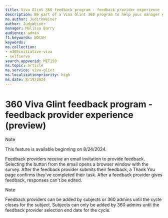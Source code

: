 ```yaml
---
title: Viva Glint 360 feedback program - feedback provider experience (preview)
description: Be part of a Viva Glint 360 program to help your manager grow professionally by providing feedback about how they work. 
ms.author: JudithWeiner
author: JudyWeiner
manager: Melissa Barry
audience: admin
f1.keywords: NOCSH
keywords: 
ms.collection:  
- m365initiative-viva
- selfserve 
search.appverid: MET150 
ms.topic: article
ms.service: viva-glint
ms.localizationpriority: high
ms.date: 8/19/2024
---
```


# 360 Viva Glint feedback program - feedback provider experience (preview)

> [!NOTE]
> This feature is available beginning on 8/24/2024.

Feedback providers receive an email invitation to provide feedback. Selecting the button from the email opens a browser window with the survey. After the feedback provider submits their feedback, a Thank You page confirms they’ve completed their task.
After a feedback provider gives feedback, responses can't be edited.

>[!Note]
> Feedback providers can be added by subjects or 360 admins until the cycle closes for the subject. Subjects can only be added by 360 admins until the feedback provider selection end date for the cycle.


